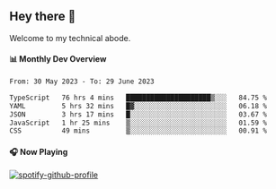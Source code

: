 ## Hey there 👋

Welcome to my technical abode.

#### 📊 Monthly Dev Overview
<!--START_SECTION:waka-->

```txt
From: 30 May 2023 - To: 29 June 2023

TypeScript   76 hrs 4 mins   █████████████████████▒░░░   84.75 %
YAML         5 hrs 32 mins   █▓░░░░░░░░░░░░░░░░░░░░░░░   06.18 %
JSON         3 hrs 17 mins   █░░░░░░░░░░░░░░░░░░░░░░░░   03.67 %
JavaScript   1 hr 25 mins    ▒░░░░░░░░░░░░░░░░░░░░░░░░   01.59 %
CSS          49 mins         ▒░░░░░░░░░░░░░░░░░░░░░░░░   00.91 %
```

<!--END_SECTION:waka-->

#### 🎧 Now Playing

[![spotify-github-profile](https://spotify-github-profile.vercel.app/api/view?uid=james2mid&cover_image=true&theme=natemoo-re)](https://open.spotify.com/user/james2mid?si=2b3baf2b09cb499e)
